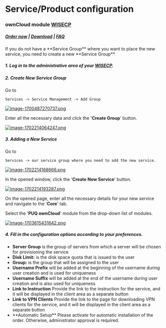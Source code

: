 # Service/Product configuration

### ownCloud module **[WISECP](https://puqcloud.com/link.php?id=78)** 

##### [Order now](https://puqcloud.com/index.php?rp=/store/wisecp-module-owncloud) | [Download](https://download.puqcloud.com/WISECP/Product/PUQ_WISECP-ownCloud/) | [FAQ](https://faq.puqcloud.com/)

<p class="callout info">If you do not have a **Service Group** where you want to place the new service, you need to create a new **Service Group**</p>

##### 1. Log in to the administrative area of your **[WISECP](https://puqcloud.com/link.php?id=78)**.

##### 2. Create New Service Group

  
Go to

```
Services -> Service Management -> Add Group
```

[![image-1700487270737.png](https://doc.puq.info/uploads/images/gallery/2023-11/scaled-1680-/image-1700487270737.png)](https://doc.puq.info/uploads/images/gallery/2023-11/image-1700487270737.png)

Enter all the necessary data and click the '**Create Group**' button.

[![image-1702214064247.png](https://doc.puq.info/uploads/images/gallery/2023-12/scaled-1680-/image-1702214064247.png)](https://doc.puq.info/uploads/images/gallery/2023-12/image-1702214064247.png)

##### 3. Adding a New Service  
  


Go to

```
Services -> our service group where you need to add the new service.
```

[![image-1702214168666.png](https://doc.puq.info/uploads/images/gallery/2023-12/scaled-1680-/image-1702214168666.png)](https://doc.puq.info/uploads/images/gallery/2023-12/image-1702214168666.png)

In the opened window, click the '**Create New Service**' button.

[![image-1702214193287.png](https://doc.puq.info/uploads/images/gallery/2023-12/scaled-1680-/image-1702214193287.png)](https://doc.puq.info/uploads/images/gallery/2023-12/image-1702214193287.png)

On the opened page, enter all the necessary details for your new service and navigate to the '**Core**' tab.  
  
Select the '**PUQ ownCloud**' module from the drop-down list of modules.

[![image-1703615431642.png](https://doc.puq.info/uploads/images/gallery/2023-12/scaled-1680-/image-1703615431642.png)](https://doc.puq.info/uploads/images/gallery/2023-12/image-1703615431642.png)

##### 4. Fill in the configuration options according to your preferences.

- **Server Group** is the group of servers from which a server will be chosen for provisioning the service
- **Disk Limit:**  is the disk space quota that is issued to the user
- **Group:** is the group that will be assigned to the user
- **Username Prefix** will be added at the beginning of the username during user creation and is used for uniqueness
- **Username Suffix** will be added at the end of the username during user creation and is also used for uniqueness
- **Link to Instruction** Provide the link to the instruction for the service, and it will be displayed in the client area as a separate button
- **Link to VPN Clients** Provide the link to the page for downloading VPN clients for the service, and it will be displayed in the client area as a separate button
- <div>**Automatic Setup** Please activate for automatic installation of the order. Otherwise, administrator approval is required.</div>
